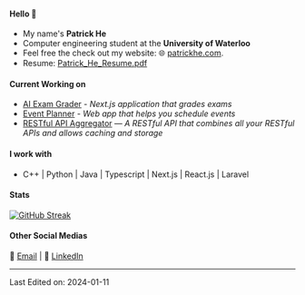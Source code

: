 #### Hello 👋
* My name's **Patrick He**
* Computer engineering student at the **University of Waterloo**
* Feel free the check out my website: 🌐 [patrickhe.com](https://patrickhe.com).
* Resume: [Patrick_He_Resume.pdf](https://github.com/he-patrick/he-patrick/files/13881435/Patrick.He.Resume.pdf)

#### Current Working on
* [AI Exam Grader](https://github.com/he-patrick/ai-exam-grader) - *Next.js application that grades exams*
* [Event Planner](https://github.com/he-patrick/event-planner) - *Web app that helps you schedule events*
* [RESTful API Aggregator](https://github.com/he-patrick/api-aggregator) — *A RESTful API that combines all your RESTful APIs and allows caching and storage*

#### I work with
* C++ | Python | Java | Typescript | Next.js | React.js | Laravel

 #### Stats
[![GitHub Streak](https://github-readme-streak-stats-rust-five.vercel.app?user=he-patrick&theme=tokyonight)](https://git.io/streak-stats)

#### Other Social Medias
📧 [Email](mailto:he.patrick2005@gmail.com) | 💼 [LinkedIn](https://www.linkedin.com/in/patrickhe2005/)


-----

Last Edited on: 2024-01-11
